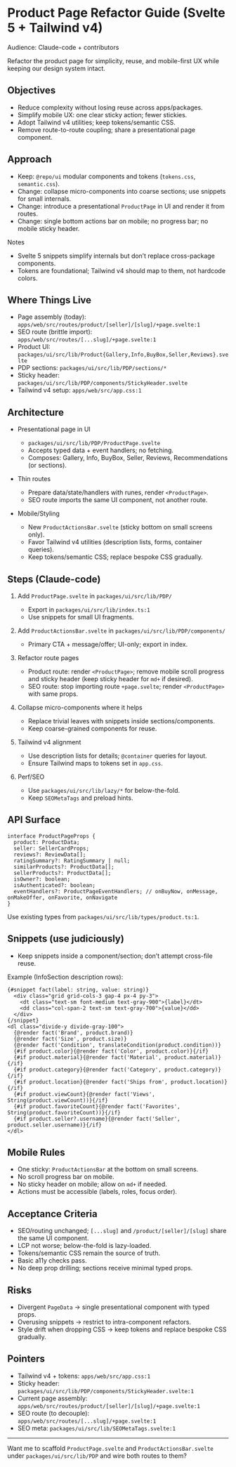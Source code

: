 # Product Page Refactor Guide (Svelte 5 + Tailwind v4)

Audience: Claude-code + contributors

Refactor the product page for simplicity, reuse, and mobile-first UX while keeping our design system intact.

## Objectives

- Reduce complexity without losing reuse across apps/packages.
- Simplify mobile UX: one clear sticky action; fewer stickies.
- Adopt Tailwind v4 utilities; keep tokens/semantic CSS.
- Remove route-to-route coupling; share a presentational page component.

## Approach

- Keep: `@repo/ui` modular components and tokens (`tokens.css`, `semantic.css`).
- Change: collapse micro-components into coarse sections; use snippets for small internals.
- Change: introduce a presentational `ProductPage` in UI and render it from routes.
- Change: single bottom actions bar on mobile; no progress bar; no mobile sticky header.

Notes

- Svelte 5 snippets simplify internals but don’t replace cross-package components.
- Tokens are foundational; Tailwind v4 should map to them, not hardcode colors.

## Where Things Live

- Page assembly (today): `apps/web/src/routes/product/[seller]/[slug]/+page.svelte:1`
- SEO route (brittle import): `apps/web/src/routes/[...slug]/+page.svelte:1`
- Product UI: `packages/ui/src/lib/Product{Gallery,Info,BuyBox,Seller,Reviews}.svelte`
- PDP sections: `packages/ui/src/lib/PDP/sections/*`
- Sticky header: `packages/ui/src/lib/PDP/components/StickyHeader.svelte`
- Tailwind v4 setup: `apps/web/src/app.css:1`

## Architecture

- Presentational page in UI
  - `packages/ui/src/lib/PDP/ProductPage.svelte`
  - Accepts typed data + event handlers; no fetching.
  - Composes: Gallery, Info, BuyBox, Seller, Reviews, Recommendations (or sections).

- Thin routes
  - Prepare data/state/handlers with runes, render `<ProductPage>`.
  - SEO route imports the same UI component, not another route.

- Mobile/Styling
  - New `ProductActionsBar.svelte` (sticky bottom on small screens only).
  - Favor Tailwind v4 utilities (description lists, forms, container queries).
  - Keep tokens/semantic CSS; replace bespoke CSS gradually.

## Steps (Claude-code)

1) Add `ProductPage.svelte` in `packages/ui/src/lib/PDP/`
   - Export in `packages/ui/src/lib/index.ts:1`
   - Use snippets for small UI fragments.

2) Add `ProductActionsBar.svelte` in `packages/ui/src/lib/PDP/components/`
   - Primary CTA + message/offer; UI-only; export in index.

3) Refactor route pages
   - Product route: render `<ProductPage>`; remove mobile scroll progress and sticky header (keep sticky header for `md+` if desired).
   - SEO route: stop importing route `+page.svelte`; render `<ProductPage>` with same props.

4) Collapse micro-components where it helps
   - Replace trivial leaves with snippets inside sections/components.
   - Keep coarse-grained components for reuse.

5) Tailwind v4 alignment
   - Use description lists for details; `@container` queries for layout.
   - Ensure Tailwind maps to tokens set in `app.css`.

6) Perf/SEO
   - Use `packages/ui/src/lib/lazy/*` for below-the-fold.
   - Keep `SEOMetaTags` and preload hints.

## API Surface

```
interface ProductPageProps {
  product: ProductData;
  seller: SellerCardProps;
  reviews?: ReviewData[];
  ratingSummary?: RatingSummary | null;
  similarProducts?: ProductData[];
  sellerProducts?: ProductData[];
  isOwner?: boolean;
  isAuthenticated?: boolean;
  eventHandlers?: ProductPageEventHandlers; // onBuyNow, onMessage, onMakeOffer, onFavorite, onNavigate
}
```

Use existing types from `packages/ui/src/lib/types/product.ts:1`.

## Snippets (use judiciously)

- Keep snippets inside a component/section; don’t attempt cross-file reuse.

Example (InfoSection description rows):

```
{#snippet fact(label: string, value: string)}
  <div class="grid grid-cols-3 gap-4 px-4 py-3">
    <dt class="text-sm font-medium text-gray-900">{label}</dt>
    <dd class="col-span-2 text-sm text-gray-700">{value}</dd>
  </div>
{/snippet}
<dl class="divide-y divide-gray-100">
  {@render fact('Brand', product.brand)}
  {@render fact('Size', product.size)}
  {@render fact('Condition', translateCondition(product.condition))}
  {#if product.color}{@render fact('Color', product.color)}{/if}
  {#if product.material}{@render fact('Material', product.material)}{/if}
  {#if product.category}{@render fact('Category', product.category)}{/if}
  {#if product.location}{@render fact('Ships from', product.location)}{/if}
  {#if product.viewCount}{@render fact('Views', String(product.viewCount))}{/if}
  {#if product.favoriteCount}{@render fact('Favorites', String(product.favoriteCount))}{/if}
  {#if product.seller?.username}{@render fact('Seller', product.seller.username)}{/if}
</dl>
```

## Mobile Rules

- One sticky: `ProductActionsBar` at the bottom on small screens.
- No scroll progress bar on mobile.
- No sticky header on mobile; allow on `md+` if needed.
- Actions must be accessible (labels, roles, focus order).

## Acceptance Criteria

- SEO/routing unchanged; `[...slug]` and `/product/[seller]/[slug]` share the same UI component.
- LCP not worse; below-the-fold is lazy-loaded.
- Tokens/semantic CSS remain the source of truth.
- Basic a11y checks pass.
- No deep prop drilling; sections receive minimal typed props.

## Risks

- Divergent `PageData` → single presentational component with typed props.
- Overusing snippets → restrict to intra-component refactors.
- Style drift when dropping CSS → keep tokens and replace bespoke CSS gradually.

## Pointers

- Tailwind v4 + tokens: `apps/web/src/app.css:1`
- Sticky header: `packages/ui/src/lib/PDP/components/StickyHeader.svelte:1`
- Current page assembly: `apps/web/src/routes/product/[seller]/[slug]/+page.svelte:1`
- SEO route (to decouple): `apps/web/src/routes/[...slug]/+page.svelte:1`
- SEO meta: `packages/ui/src/lib/SEOMetaTags.svelte:1`

---

Want me to scaffold `ProductPage.svelte` and `ProductActionsBar.svelte` under `packages/ui/src/lib/PDP` and wire both routes to them?
